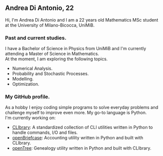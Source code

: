 ## Andrea Di Antonio, 22

Hi, I'm Andrea Di Antonio and I am a 22 years old Mathematics MSc student at the University of Milano-Bicocca, UniMiB. 

### Past and current studies.

I have a Bachelor of Science in Physics from UniMiB and I'm currently attending a Master of Science in Mathematics.  
At the moment, I am exploring the following topics.
* Numerical Analysis.
* Probability and Stochastic Processes.
* Modelling.
* Optimization.

### My GitHub profile.

As a hobby I enjoy coding simple programs to solve everyday problems and challenge myself to improve even more. My go-to language is Python.  
I'm currently working on:
* [CLIbrary](https://github.com/diantonioandrea/CLIbrary): A standardized collection of CLI utilities written in Python to handle commands, I/O and files.
* [openBriefcase](https://github.com/diantonioandrea/openBriefcase): Accounting utility written in Python and built with CLIbrary.
* [openTree](https://github.com/diantonioandrea/openTree): Genealogy utility written in Python and built with CLIbrary.
